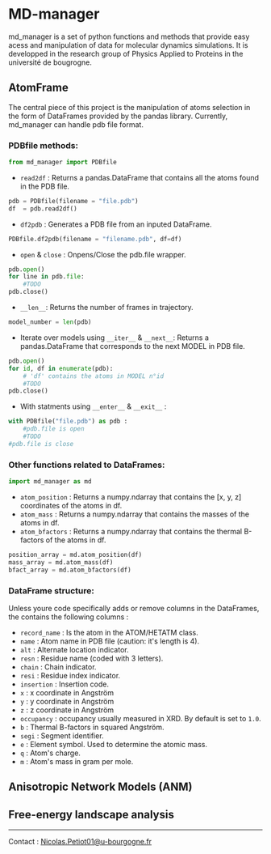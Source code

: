 # MD-manager
md_manager is a set of python functions and methods that provide easy acess and manipulation of data for molecular dynamics simulations. It is developped in the research group of Physics Applied to Proteins in the université de bougrogne. 

## AtomFrame
The central piece of this project is the manipulation of atoms selection in the form of DataFrames provided by the pandas library. Currently, md_manager can handle pdb file format.

### PDBfile methods:
```python
from md_manager import PDBfile
```

* `read2df` : Returns a pandas.DataFrame that contains all the atoms found in the PDB file.
```python
pdb = PDBfile(filename = "file.pdb")
df  = pdb.read2df()
```

* `df2pdb` : Generates a PDB file from an inputed DataFrame.
```python
PDBfile.df2pdb(filename = "filename.pdb", df=df)
```

* `open` & `close` : Onpens/Close the pdb.file wrapper.
```python
pdb.open()
for line in pdb.file:
    #TODO
pdb.close()
```

* `__len__`: Returns the number of frames in trajectory.
```python
model_number = len(pdb)
``` 

* Iterate over models using `__iter__` & `__next__`: Returns a pandas.DataFrame that corresponds to the next MODEL in PDB file.
```python
pdb.open()
for id, df in enumerate(pdb):
    # 'df' contains the atoms in MODEL n°id
    #TODO
pdb.close()
```

* With statments using `__enter__` & `__exit__` :
```python
with PDBfile("file.pdb") as pdb :
    #pdb.file is open
    #TODO
#pdb.file is close
```

### Other functions related to DataFrames:
```python
import md_manager as md
```
* `atom_position` : Returns a numpy.ndarray that contains the [x, y, z] coordinates of the atoms in df.
* `atom_mass` : Returns a numpy.ndarray that contains the masses of the atoms in df.
* `atom_bfactors` : Returns a numpy.ndarray that contains the thermal B-factors of the atoms in df.
```python
position_array = md.atom_position(df)
mass_array = md.atom_mass(df)
bfact_array = md.atom_bfactors(df)
```

### DataFrame structure:
Unless youre code specifically adds or remove columns in the DataFrames, the contains the following columns :
* `record_name` : Is the atom in the ATOM/HETATM class.
* `name` : Atom name in PDB file (caution: it's length is 4).
* `alt` : Alternate location indicator.
* `resn` : Residue name (coded with 3 letters).
* `chain` : Chain indicator.
* `resi` : Residue index indicator.
* `insertion` : Insertion code.
* `x` : x coordinate in Angström
* `y` : y coordinate in Angström
* `z` : z coordinate in Angström
* `occupancy` : occupancy usually measured in XRD. By default is set to `1.0`.
* `b` : Thermal B-factors in squared Angström.
* `segi` : Segment identifier.
* `e` : Element symbol. Used to determine the atomic mass.
* `q` : Atom's charge.
* `m` : Atom's mass in gram per mole.

## Anisotropic Network Models (ANM)

## Free-energy landscape analysis

---
Contact : Nicolas.Petiot01@u-bourgogne.fr